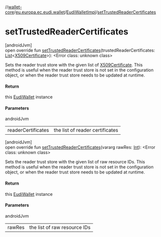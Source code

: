 //[wallet-core](../../../index.md)/[eu.europa.ec.eudi.wallet](../index.md)/[EudiWalletImpl](index.md)/[setTrustedReaderCertificates](set-trusted-reader-certificates.md)

# setTrustedReaderCertificates

[androidJvm]\
open override fun [setTrustedReaderCertificates](set-trusted-reader-certificates.md)(trustedReaderCertificates: [List](https://kotlinlang.org/api/latest/jvm/stdlib/kotlin-stdlib/kotlin.collections/-list/index.html)&lt;[X509Certificate](https://developer.android.com/reference/kotlin/java/security/cert/X509Certificate.html)&gt;): &lt;Error class: unknown class&gt;

Sets the reader trust store with the given list of [X509Certificate](https://developer.android.com/reference/kotlin/java/security/cert/X509Certificate.html). This method is useful when the reader trust store is not set in the configuration object, or when the reader trust store needs to be updated at runtime.

#### Return

this [EudiWallet](../-eudi-wallet/index.md) instance

#### Parameters

androidJvm

| | |
|---|---|
| readerCertificates | the list of reader certificates |

[androidJvm]\
open override fun [setTrustedReaderCertificates](set-trusted-reader-certificates.md)(vararg rawRes: [Int](https://kotlinlang.org/api/latest/jvm/stdlib/kotlin-stdlib/kotlin/-int/index.html)): &lt;Error class: unknown class&gt;

Sets the reader trust store with the given list of raw resource IDs. This method is useful when the reader trust store is not set in the configuration object, or when the reader trust store needs to be updated at runtime.

#### Return

this [EudiWallet](../-eudi-wallet/index.md) instance

#### Parameters

androidJvm

| | |
|---|---|
| rawRes | the list of raw resource IDs |
